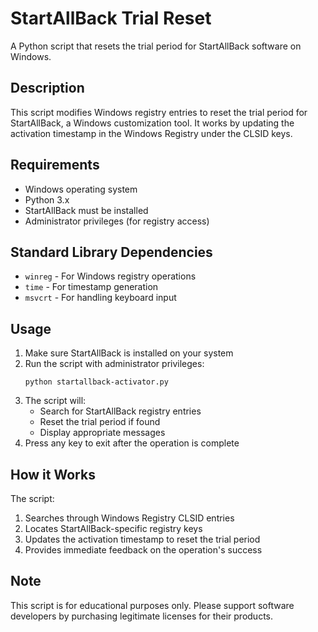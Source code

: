 # StartAllBack Trial Reset

A Python script that resets the trial period for StartAllBack software on Windows.

## Description

This script modifies Windows registry entries to reset the trial period for StartAllBack, a Windows customization tool. It works by updating the activation timestamp in the Windows Registry under the CLSID keys.

## Requirements

- Windows operating system
- Python 3.x
- StartAllBack must be installed
- Administrator privileges (for registry access)

## Standard Library Dependencies
- `winreg` - For Windows registry operations
- `time` - For timestamp generation
- `msvcrt` - For handling keyboard input

## Usage

1. Make sure StartAllBack is installed on your system
2. Run the script with administrator privileges:
   ```
   python startallback-activator.py
   ```
3. The script will:
   - Search for StartAllBack registry entries
   - Reset the trial period if found
   - Display appropriate messages
4. Press any key to exit after the operation is complete

## How it Works

The script:
1. Searches through Windows Registry CLSID entries
2. Locates StartAllBack-specific registry keys
3. Updates the activation timestamp to reset the trial period
4. Provides immediate feedback on the operation's success

## Note

This script is for educational purposes only. Please support software developers by purchasing legitimate licenses for their products.
